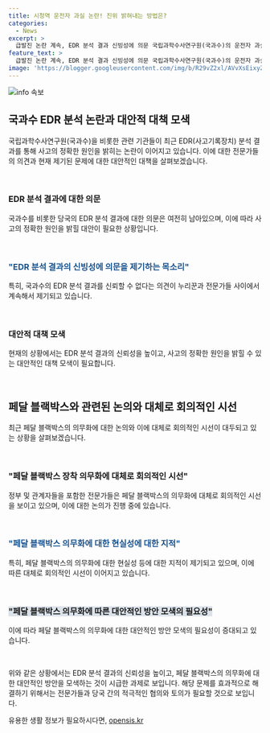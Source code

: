 ```yaml
---
title: 시청역 운전자 과실 논란! 진위 밝혀내는 방법은?
categories:
  - News
excerpt: >
  급발진 논란 계속, EDR 분석 결과 신빙성에 의문 국립과학수사연구원(국과수)의 운전자 과실 결론에도 논란은 여전. 1일 밤 서울 시청역 역주행으로 9명이 숨지는 참변, EDR 결과를 토대로 운전자 진술을 확인할 예정. 그러나 논란은 계속되며, 전문가들과 누리꾼들의 의견이 엇갈림. 페달 블랙박스 의무화를 두고 정부와 관계자들의 회의적 입장도 이어지는 가운데, 신속하고 정확한 사고 원인 규명을 위한 대안 모색이 요구된다.
feature_text: >
  급발진 논란 계속, EDR 분석 결과 신빙성에 의문 국립과학수사연구원(국과수)의 운전자 과실 결론에도 논란은 여전. 1일 밤 서울 시청역 역주행으로 9명이 숨지는 참변, EDR 결과를 토대로 운전자 진술을 확인할 예정. 그러나 논란은 계속되며, 전문가들과 누리꾼들의 의견이 엇갈림. 페달 블랙박스 의무화를 두고 정부와 관계자들의 회의적 입장도 이어지는 가운데, 신속하고 정확한 사고 원인 규명을 위한 대안 모색이 요구된다.
image: 'https://blogger.googleusercontent.com/img/b/R29vZ2xl/AVvXsEixyZcFfHzMRdzZMjFBmAUKJYCLCGyLL1o632UiGVXcaFdKo_bkvkuCioo0uUKlGfBVcT3P84aROyZIXSBEx3Aw5nCQ3pTgDom1WDC4m8eifvWiAmWEEVb4x6G_l8C0QH225ldMjyaFvpxGEBGNO37VmDTDMHGhJPq73UglMfDca1-0aw/s1600/blogspot.png'
---
```


<p><img src="https://blogger.googleusercontent.com/img/b/R29vZ2xl/AVvXsEixyZcFfHzMRdzZMjFBmAUKJYCLCGyLL1o632UiGVXcaFdKo_bkvkuCioo0uUKlGfBVcT3P84aROyZIXSBEx3Aw5nCQ3pTgDom1WDC4m8eifvWiAmWEEVb4x6G_l8C0QH225ldMjyaFvpxGEBGNO37VmDTDMHGhJPq73UglMfDca1-0aw/s1600/blogspot.png" alt="info 속보" /></p>

<h2 data-ke-size="size26">국과수 EDR 분석 논란과 대안적 대책 모색</h2>

<p>국립과학수사연구원(국과수)을 비롯한 관련 기관들이 최근 EDR(사고기록장치) 분석 결과를 통해 사고의 정확한 원인을 밝히는 논란이 이어지고 있습니다. 이에 대한 전문가들의 의견과 현재 제기된 문제에 대한 대안적인 대책을 살펴보겠습니다.</p>

<p data-ke-size="size16">&nbsp;</p>

<h3>EDR 분석 결과에 대한 의문</h3>

<p>국과수를 비롯한 당국의 EDR 분석 결과에 대한 의문은 여전히 남아있으며, 이에 따라 사고의 정확한 원인을 밝힐 대안이 필요한 상황입니다.</p>

<p data-ke-size="size16">&nbsp;</p>

<h3><b><span style="color: #1a5490;">"EDR 분석 결과의 신빙성에 의문을 제기하는 목소리"</span></b></h3>

<p>특히, 국과수의 EDR 분석 결과를 신뢰할 수 없다는 의견이 누리꾼과 전문가들 사이에서 계속해서 제기되고 있습니다.</p>

<p data-ke-size="size16">&nbsp;</p>

<h3>대안적 대책 모색</h3>

<p>현재의 상황에서는 EDR 분석 결과의 신뢰성을 높이고, 사고의 정확한 원인을 밝힐 수 있는 대안적인 대책 모색이 필요합니다.</p>

<p data-ke-size="size16">&nbsp;</p>

<h2 data-ke-size="size26">페달 블랙박스와 관련된 논의와 대체로 회의적인 시선</h2>

<p>최근 페달 블랙박스의 의무화에 대한 논의와 이에 대체로 회의적인 시선이 대두되고 있는 상황을 살펴보겠습니다.</p>

<p data-ke-size="size16">&nbsp;</p>

<h3>"페달 블랙박스 장착 의무화에 대체로 회의적인 시선"</h3>

<p>정부 및 관계자들을 포함한 전문가들은 페달 블랙박스의 의무화에 대체로 회의적인 시선을 보이고 있으며, 이에 대한 논의가 진행 중에 있습니다.</p>

<p data-ke-size="size16">&nbsp;</p>

<h3><b><span style="color: #1a5490;">"페달 블랙박스 의무화에 대한 현실성에 대한 지적"</span></b></h3>

<p>특히, 페달 블랙박스의 의무화에 대한 현실성 등에 대한 지적이 제기되고 있으며, 이에 따른 대체로 회의적인 시선이 이어지고 있습니다.</p>

<p data-ke-size="size16">&nbsp;</p>

<h3><b><span style="background-color: #21538527;">"페달 블랙박스 의무화에 따른 대안적인 방안 모색의 필요성"</span></b></h3>

<p>이에 따라 페달 블랙박스의 의무화에 대한 대안적인 방안 모색의 필요성이 증대되고 있습니다.</p>

<p data-ke-size="size16">&nbsp;</p>

<p>위와 같은 상황에서는 EDR 분석 결과의 신뢰성을 높이고, 페달 블랙박스의 의무화에 대한 대안적인 방안을 모색하는 것이 시급한 과제로 보입니다. 해당 문제를 효과적으로 해결하기 위해서는 전문가들과 당국 간의 적극적인 협의와 토의가 필요할 것으로 보입니다.</p>
유용한 생활 정보가 필요하시다면, <a href="https://opensis.kr" rel="dofollow">opensis.kr</a>


